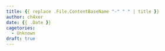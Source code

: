```yaml
---
title: {{ replace .File.ContentBaseName "-" " " | title }}
author: ch4xer
date: {{ .Date }}
cagetories: 
  - Unknown
draft: true
---
```

